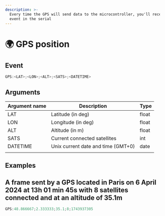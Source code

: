 ```yaml
---
description: >-
  Every time the GPS will send data to the microcontroller, you'll receive this
  event in the serial
---
```


# 🌍 GPS position

## Event

```javascript
GPS:<LAT>;<LON>;<ALT>;<SATS>;<DATETIME>
```

## Arguments

| Argument name | Description                        | Type  |
| ------------- | ---------------------------------- | ----- |
| LAT           | Latitude (in deg)                  | float |
| LON           | Longitude (in deg)                 | float |
| ALT           | Altitude (in m)                    | float |
| SATS          | Current connected satellites       | int   |
| DATETIME      | Unix current date and time (GMT+0) | date  |
|               |                                    |       |

## Examples

## A frame sent by a GPS located in Paris on 6 April 2024 at 13h 01 min 45s with 8 satellites connected and at an altitude of 35.1m

```javascript
GPS:48.866667;2.333333;35.1;8;1743937305
```
